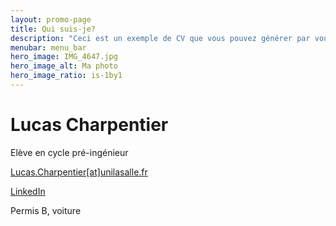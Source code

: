 ```yaml
---
layout: promo-page
title: Qui suis-je?
description: "Ceci est un exemple de CV que vous pouvez générer par vous-même"
menubar: menu_bar
hero_image: IMG_4647.jpg
hero_image_alt: Ma photo
hero_image_ratio: is-1by1
---
```


# Lucas Charpentier
Elève en cycle pré-ingénieur

[Lucas.Charpentier[at]unilasalle.fr](mailto:Lucas.Charpentier@unilasalle.fr)


[LinkedIn](https://www.linkedin.com/in/lucas-charpentier-90a795352/)


Permis B, voiture
